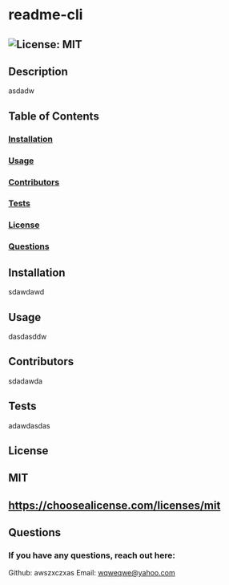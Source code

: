 
  # readme-cli

  ## ![License: MIT](https://img.shields.io/badge/License-MIT-yellow.svg)

  ## Description 
  asdadw

  ## Table of Contents
  ###  [Installation](#installation)
  ###  [Usage](#usage)
  ###  [Contributors](#contributors)
  ###  [Tests](#tests)
  ###  [License](#license)
  ###  [Questions](#questions)

  ## Installation
  sdawdawd

  ## Usage
  dasdasddw

  ## Contributors
  sdadawda

  ## Tests
  adawdasdas

  ## License
  ## MIT
  ## https://choosealicense.com/licenses/mit

  ## Questions
  ### If you have any questions, reach out here:
  Github: awszxczxas
  Email: wqweqwe@yahoo.com
  
